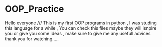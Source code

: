 # OOP_Practice
Hello everyone ///
This is my first OOP programs in python , I was studing this language for a while , You can check this files maybe they will isnpire you or give you some ideas , make sure to give me any usefull advices 
thank you for watching.....
